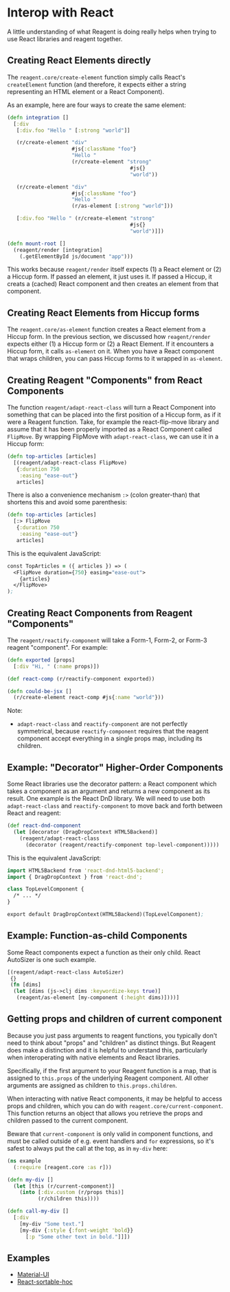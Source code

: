 # Interop with React

A little understanding of what Reagent is doing really helps when trying to use
React libraries and reagent together.

## Creating React Elements directly

The `reagent.core/create-element` function simply calls React's `createElement`
function (and therefore, it expects either a string representing an HTML
element or a React Component).

As an example, here are four ways to create the same element:

```clojure
(defn integration []
  [:div
   [:div.foo "Hello " [:strong "world"]]

   (r/create-element "div"
                     #js{:className "foo"}
                     "Hello "
                     (r/create-element "strong"
                                        #js{}
                                        "world"))

   (r/create-element "div"
                     #js{:className "foo"}
                     "Hello "
                     (r/as-element [:strong "world"]))

   [:div.foo "Hello " (r/create-element "strong"
                                        #js{}
                                        "world")]])

(defn mount-root []
  (reagent/render [integration]
    (.getElementById js/document "app")))
```

This works because `reagent/render` itself expects (1) a React element or (2) a
Hiccup form. If passed an element, it just uses it. If passed a Hiccup, it
creats a (cached) React component and then creates an element from that
component.

## Creating React Elements from Hiccup forms

The `reagent.core/as-element` function creates a React element from a Hiccup
form. In the previous section, we discussed how `reagent/render` expects either
(1) a Hiccup form or (2) a React Element. If it encounters a Hiccup form, it
calls `as-element` on it. When you have a React component that wraps children,
you can pass Hiccup forms to it wrapped in `as-element`.

## Creating Reagent "Components" from React Components

The function `reagent/adapt-react-class` will turn a React Component into
something that can be placed into the first position of a Hiccup form, as if it
were a Reagent function. Take, for example the react-flip-move library and
assume that it has been properly imported as a React Component called
`FlipMove`. By wrapping FlipMove with `adapt-react-class`, we can use it in a
Hiccup form:

```clojure
(defn top-articles [articles]
  [(reagent/adapt-react-class FlipMove)
   {:duration 750
    :easing "ease-out"}
   articles]
```

There is also a convenience mechanism `:>` (colon greater-than) that shortens
this and avoid some parenthesis:

```clojure
(defn top-articles [articles]
  [:> FlipMove
   {:duration 750
    :easing "ease-out"}
   articles]
```

This is the equivalent JavaScript:

```clojure
const TopArticles = ({ articles }) => (
  <FlipMove duration={750} easing="ease-out">
    {articles}
  </FlipMove>
);
```

## Creating React Components from Reagent "Components"

The `reagent/reactify-component` will take a Form-1, Form-2, or Form-3 reagent "component". For example:

```clojure
(defn exported [props]
  [:div "Hi, " (:name props)])

(def react-comp (r/reactify-component exported))

(defn could-be-jsx []
  (r/create-element react-comp #js{:name "world"}))
```

Note:

* `adapt-react-class` and `reactify-component` are not perfectly symmetrical,
because `reactify-component` requires that the reagent component accept
everything in a single props map, including its children.

## Example: "Decorator" Higher-Order Components

Some React libraries use the decorator pattern: a React component which takes a
component as an argument and returns a new component as its result. One example
is the React DnD library. We will need to use both `adapt-react-class` and
`reactify-component` to move back and forth between React and reagent:

```clojure
(def react-dnd-component
  (let [decorator (DragDropContext HTML5Backend)]
    (reagent/adapt-react-class
      (decorator (reagent/reactify-component top-level-component)))))
```

This is the equivalent JavaScript:

```clojure
import HTML5Backend from 'react-dnd-html5-backend';
import { DragDropContext } from 'react-dnd';

class TopLevelComponent {
  /* ... */
}

export default DragDropContext(HTML5Backend)(TopLevelComponent);
```

## Example: Function-as-child Components

Some React components expect a function as their only child. React AutoSizer is one such example.

```clojure
[(reagent/adapt-react-class AutoSizer)
 {}
 (fn [dims]
  (let [dims (js->clj dims :keywordize-keys true)]
   (reagent/as-element [my-component (:height dims)])))]
```

## Getting props and children of current component

Because you just pass arguments to reagent functions, you typically don't need
to think about "props" and "children" as distinct things. But Reagent does make
a distinction and it is helpful to understand this, particularly when
interoperating with native elements and React libraries.

Specifically, if the first argument to your Reagent function is a map, that is
assigned to `this.props` of the underlying Reagent component. All other
arguments are assigned as children to `this.props.children`.

When interacting with native React components, it may be helpful to access
props and children, which you can do with `reagent.core/current-component`.
This function returns an object that allows you retrieve the props and children
passed to the current component.

Beware that `current-component` is only valid in component functions, and must
be called outside of e.g. event handlers and `for` expressions, so it's safest
to always put the call at the top, as in `my-div` here:

```clojure
(ns example
  (:require [reagent.core :as r]))

(defn my-div []
  (let [this (r/current-component)]
    (into [:div.custom (r/props this)]
          (r/children this))))

(defn call-my-div []
  [:div
    [my-div "Some text."]
    [my-div {:style {:font-weight 'bold}}
      [:p "Some other text in bold."]]])
```

## Examples

- [Material-UI](../examples/material-ui/src/example/core.cljs)
- [React-sortable-hoc](../examples/react-sortable-hoc/src/example/core.cljs)
